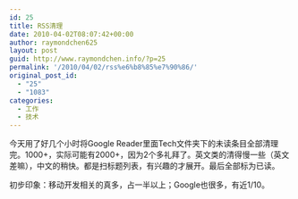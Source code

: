 ```yaml
---
id: 25
title: RSS清理
date: 2010-04-02T08:07:42+00:00
author: raymondchen625
layout: post
guid: http://www.raymondchen.info/?p=25
permalink: '/2010/04/02/rss%e6%b8%85%e7%90%86/'
original_post_id:
  - "25"
  - "1083"
categories:
  - 工作
  - 技术
---
```

今天用了好几个小时将Google Reader里面Tech文件夹下的未读条目全部清理完。1000+，实际可能有2000+，因为2个多礼拜了。英文类的清得慢一些（英文差嘛），中文的稍快。都是扫标题列表，有兴趣的才展开。最后全部标为已读。

初步印象：移动开发相关的真多，占一半以上；Google也很多，有近1/10。